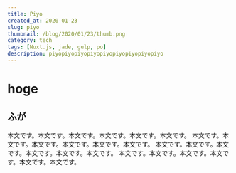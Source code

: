 ```yaml
---
title: Piyo
created_at: 2020-01-23
slug: piyo
thumbnail: /blog/2020/01/23/thumb.png
category: tech
tags: [Nuxt.js, jade, gulp, po]
description: piyopiyopiyopiyopiyopiyopiyopiyopiyo
---
```


# hoge
## ふが

本文です。本文です。本文です。本文です。本文です。本文です。
本文です。本文です。本文です。本文です。本文です。本文です。
本文です。本文です。本文です。本文です。本文です。本文です。
本文です。本文です。本文です。本文です。本文です。本文です。
